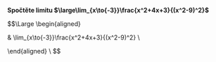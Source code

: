 **Spočtěte limitu $\large\lim_{x\to{-3}}\frac{x^2+4x+3}{(x^2-9)^2}$**


$$\Large
\begin{aligned}

& \lim_{x\to{-3}}\frac{x^2+4x+3}{(x^2-9)^2} \\

\end{aligned} \\
$$
